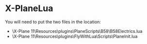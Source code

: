 # X-PlaneLua

You will need to put the two files in the location:

  - \X-Plane 11\Resources\plugins\PlaneScripts\B58\B58Electrics.lua
  - \X-Plane 11\Resources\plugins\FlyWithLua\Scripts\PlaneInit.lua
  
